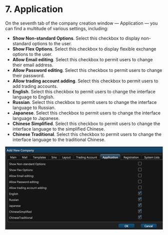 # 7. Application

On the seventh tab of the company creation window — Application — you can find a multitude of various settings, including:

* **Show Non-standard Options**. Select this checkbox to display non-standard options to the user. 
* **Show Flex Options**. Select this checkbox to display flexible exchange options to the user.
* **Allow Email editing**. Select this checkbox to permit users to change their email address.
* **Allow Password editing**. Select this checkbox to permit users to change their password.
* **Allow trading account adding**. Select this checkbox to permit users to add trading accounts.
* **English**. Select this checkbox to permit users to change the interface language to English.
* **Russian**. Select this checkbox to permit users to change the interface language to Russian.
* **Japanese**. Select this checkbox to permit users to change the interface language to Japanese.
* **Chinese Simplified**. Select this checkbox to permit users to change the interface language to the simplified Chinese.
* **Chinese Traditional**. Select this checkbox to permit users to change the interface language to the traditional Chinese.

![](../../.gitbook/assets/screenshot-2019-01-22-at-19.05.34.png)

